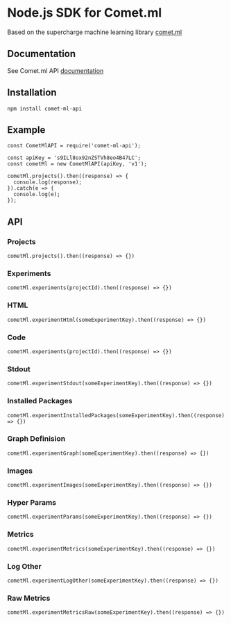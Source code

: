 # Node.js SDK for Comet.ml

Based on the supercharge machine learning library [comet.ml](comet.ml) 

## Documentation
See Comet.ml API [documentation](https://staging.comet.ml/docs/rest-api/endpoints/)

## Installation
`npm install comet-ml-api`


## Example
```
const CometMlAPI = require('comet-ml-api');

const apiKey = 's9ILl8ox92nZSTVh8eo4B47LC';
const cometMl = new CometMlAPI(apiKey, 'v1');

cometMl.projects().then((response) => {
  console.log(response);
}).catch(e => {
  console.log(e);
});
```

## API
### Projects
```
cometMl.projects().then((response) => {})
```
### Experiments
```
cometMl.experiments(projectId).then((response) => {})
```
### HTML
```
cometMl.experimentHtml(someExperimentKey).then((response) => {})
```
### Code
```
cometMl.experiments(projectId).then((response) => {})
```
### Stdout
```
cometMl.experimentStdout(someExperimentKey).then((response) => {})
```
### Installed Packages
```
cometMl.experimentInstalledPackages(someExperimentKey).then((response) => {})
```
### Graph Definision
```
cometMl.experimentGraph(someExperimentKey).then((response) => {})
```
### Images
```
cometMl.experimentImages(someExperimentKey).then((response) => {})
```
### Hyper Params
```
cometMl.experimentParams(someExperimentKey).then((response) => {})
```
### Metrics
```
cometMl.experimentMetrics(someExperimentKey).then((response) => {})
```
### Log Other
```
cometMl.experimentLogOther(someExperimentKey).then((response) => {})
```
### Raw Metrics
```
cometMl.experimentMetricsRaw(someExperimentKey).then((response) => {})
```

